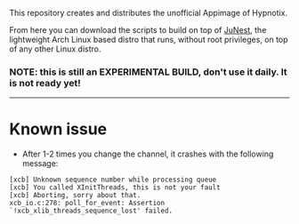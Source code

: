 This repository creates and distributes the unofficial Appimage of Hypnotix.

From here you can download the scripts to build on top of [JuNest](https://github.com/fsquillace/junest), the lightweight Arch Linux based distro that runs, without root privileges, on top of any other Linux distro.

### NOTE: this is still an EXPERIMENTAL BUILD, don't use it daily. It is not ready yet!

---------------------------------

# Known issue
- After 1-2 times you change the channel, it crashes with the following message:
```
[xcb] Unknown sequence number while processing queue
[xcb] You called XInitThreads, this is not your fault
[xcb] Aborting, sorry about that.
xcb_io.c:278: poll_for_event: Assertion `!xcb_xlib_threads_sequence_lost' failed.
```
